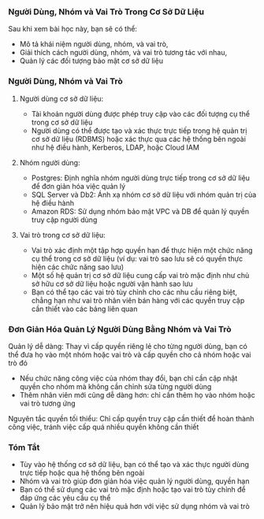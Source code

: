 ### Người Dùng, Nhóm và Vai Trò Trong Cơ Sở Dữ Liệu

Sau khi xem bài học này, bạn sẽ có thể:

- Mô tả khái niệm người dùng, nhóm, và vai trò,
- Giải thích cách người dùng, nhóm, và vai trò tương tác với nhau,
- Quản lý các đối tượng bảo mật cơ sở dữ liệu

### Người Dùng, Nhóm và Vai Trò

1. Người dùng cơ sở dữ liệu:

   - Tài khoản người dùng được phép truy cập vào các đối tượng cụ thể trong cơ sở dữ liệu
   - Người dùng có thể được tạo và xác thực trực tiếp trong hệ quản trị cơ sở dữ liệu (RDBMS) hoặc xác thực qua các hệ thống bên ngoài như hệ điều hành, Kerberos, LDAP, hoặc Cloud IAM

2. Nhóm người dùng:

   - Postgres: Định nghĩa nhóm người dùng trực tiếp trong cơ sở dữ liệu để đơn giản hóa việc quản lý
   - SQL Server và Db2: Ánh xạ nhóm cơ sở dữ liệu với nhóm quản trị của hệ điều hành
   - Amazon RDS: Sử dụng nhóm bảo mật VPC và DB để quản lý quyền truy cập người dùng

3. Vai trò trong cơ sở dữ liệu:

   - Vai trò xác định một tập hợp quyền hạn để thực hiện một chức năng cụ thể trong cơ sở dữ liệu (ví dụ: vai trò sao lưu sẽ có quyền thực hiện các chức năng sao lưu)
   - Một số hệ quản trị cơ sở dữ liệu cung cấp vai trò mặc định như chủ sở hữu cơ sở dữ liệu hoặc người vận hành sao lưu
   - Bạn có thể tạo các vai trò tùy chỉnh cho các nhu cầu riêng biệt, chẳng hạn như vai trò nhân viên bán hàng với các quyền truy cập cần thiết vào các bảng liên quan

### Đơn Giản Hóa Quản Lý Người Dùng Bằng Nhóm và Vai Trò

Quản lý dễ dàng: Thay vì cấp quyền riêng lẻ cho từng người dùng, bạn có thể đưa họ vào một nhóm hoặc vai trò và cấp quyền cho cả nhóm hoặc vai trò đó

- Nếu chức năng công việc của nhóm thay đổi, bạn chỉ cần cập nhật quyền cho nhóm mà không cần chỉnh sửa từng người dùng
- Thêm nhân viên mới cũng dễ dàng hơn: chỉ cần thêm họ vào nhóm hoặc vai trò tương ứng

Nguyên tắc quyền tối thiểu: Chỉ cấp quyền truy cập cần thiết để hoàn thành công việc, tránh việc cấp quá nhiều quyền không cần thiết

### Tóm Tắt

- Tùy vào hệ thống cơ sở dữ liệu, bạn có thể tạo và xác thực người dùng trực tiếp hoặc qua hệ thống bên ngoài
- Nhóm và vai trò giúp đơn giản hóa việc quản lý người dùng, quyền hạn
- Bạn có thể sử dụng các vai trò mặc định hoặc tạo vai trò tùy chỉnh để đáp ứng các yêu cầu cụ thể
- Quản lý bảo mật trở nên hiệu quả hơn với việc sử dụng nhóm và vai trò

